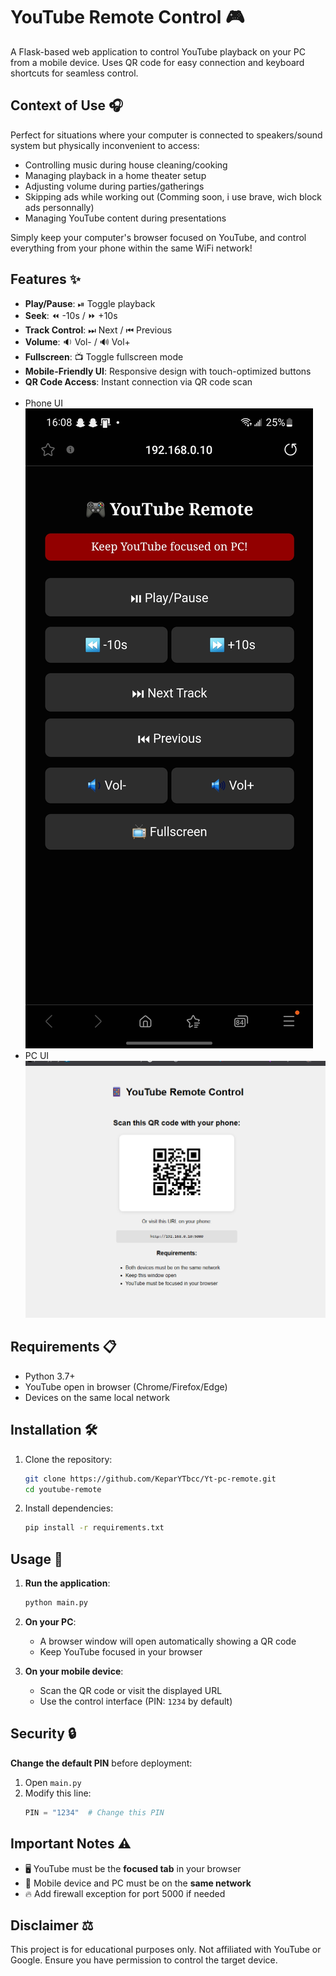 # YouTube Remote Control 🎮

A Flask-based web application to control YouTube playback on your PC from a mobile device. Uses QR code for easy connection and keyboard shortcuts for seamless control.

## Context of Use 🎧  
Perfect for situations where your computer is connected to speakers/sound system but physically inconvenient to access:
- Controlling music during house cleaning/cooking
- Managing playback in a home theater setup
- Adjusting volume during parties/gatherings
- Skipping ads while working out (Comming soon, i use brave, wich block ads personnally)
- Managing YouTube content during presentations

Simply keep your computer's browser focused on YouTube, and control everything from your phone within the same WiFi network!

## Features ✨
- **Play/Pause**: ⏯ Toggle playback
- **Seek**: ⏪ -10s / ⏩ +10s
- **Track Control**: ⏭ Next / ⏮ Previous
- **Volume**: 🔉 Vol- / 🔊 Vol+
- **Fullscreen**: 📺 Toggle fullscreen mode
- **Mobile-Friendly UI**: Responsive design with touch-optimized buttons
- **QR Code Access**: Instant connection via QR code scan
<br><br>
- Phone UI
![PhoneExample](images/phone_ss.png)
- PC UI
![PCExample](images/pc_ss.png)

## Requirements 📋
- Python 3.7+
- YouTube open in browser (Chrome/Firefox/Edge)
- Devices on the same local network

## Installation 🛠️
1. Clone the repository:
   ```bash
   git clone https://github.com/KeparYTbcc/Yt-pc-remote.git
   cd youtube-remote
   ```
2. Install dependencies:
   ```bash
   pip install -r requirements.txt
   ```

## Usage 🚀
1. **Run the application**:
   ```bash
   python main.py
   ```
2. **On your PC**:  
   - A browser window will open automatically showing a QR code
   - Keep YouTube focused in your browser

3. **On your mobile device**:  
   - Scan the QR code or visit the displayed URL
   - Use the control interface (PIN: `1234` by default)

## Security 🔒
**Change the default PIN** before deployment:
1. Open `main.py`
2. Modify this line:
   ```python
   PIN = "1234"  # Change this PIN
   ```

## Important Notes ⚠️
- 🖥️ YouTube must be the **focused tab** in your browser
- 📱 Mobile device and PC must be on the **same network**
- 🔥 Add firewall exception for port 5000 if needed

## Disclaimer ⚖️
This project is for educational purposes only. Not affiliated with YouTube or Google. Ensure you have permission to control the target device.
